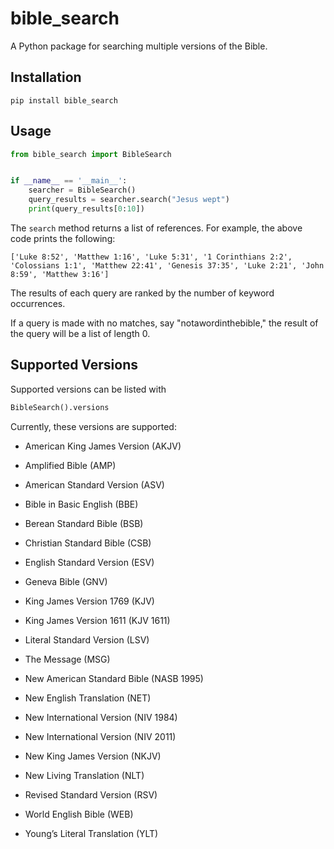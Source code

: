# bible_search

A Python package for searching multiple versions of the Bible.

## Installation

```shell
pip install bible_search
```

## Usage 

```python
from bible_search import BibleSearch


if __name__ == '__main__':
    searcher = BibleSearch()
    query_results = searcher.search("Jesus wept")
    print(query_results[0:10])

```

The `search` method returns a list of references. For example, the above code prints the following:

```
['Luke 8:52', 'Matthew 1:16', 'Luke 5:31', '1 Corinthians 2:2', 'Colossians 1:1', 'Matthew 22:41', 'Genesis 37:35', 'Luke 2:21', 'John 8:59', 'Matthew 3:16']
```

The results of each query are ranked by the number of keyword occurrences.

If a query is made with no matches, say "notawordinthebible," the result of the query will be a list of length 0. 

## Supported Versions

Supported versions can be listed with

```python
BibleSearch().versions
```

Currently, these versions are supported:

- American King James Version (AKJV)

- Amplified Bible (AMP)

- American Standard Version (ASV)

- Bible in Basic English (BBE)

- Berean Standard Bible (BSB)

- Christian Standard Bible (CSB)

- English Standard Version (ESV)

- Geneva Bible (GNV)

- King James Version 1769 (KJV)

- King James Version 1611 (KJV 1611)

- Literal Standard Version (LSV)

- The Message (MSG)

- New American Standard Bible (NASB 1995)

- New English Translation (NET)

- New International Version (NIV 1984)

- New International Version (NIV 2011)

- New King James Version (NKJV)

- New Living Translation (NLT)

- Revised Standard Version (RSV)

- World English Bible (WEB)

- Young’s Literal Translation (YLT)

